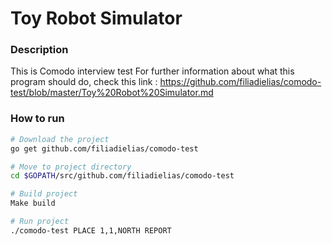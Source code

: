 # Toy Robot Simulator

### Description
This is Comodo interview test
For further information about what this program should do, check this link :
https://github.com/filiadielias/comodo-test/blob/master/Toy%20Robot%20Simulator.md

### How to run
```bash
# Download the project
go get github.com/filiadielias/comodo-test

# Move to project directory
cd $GOPATH/src/github.com/filiadielias/comodo-test

# Build project
Make build

# Run project
./comodo-test PLACE 1,1,NORTH REPORT

```
